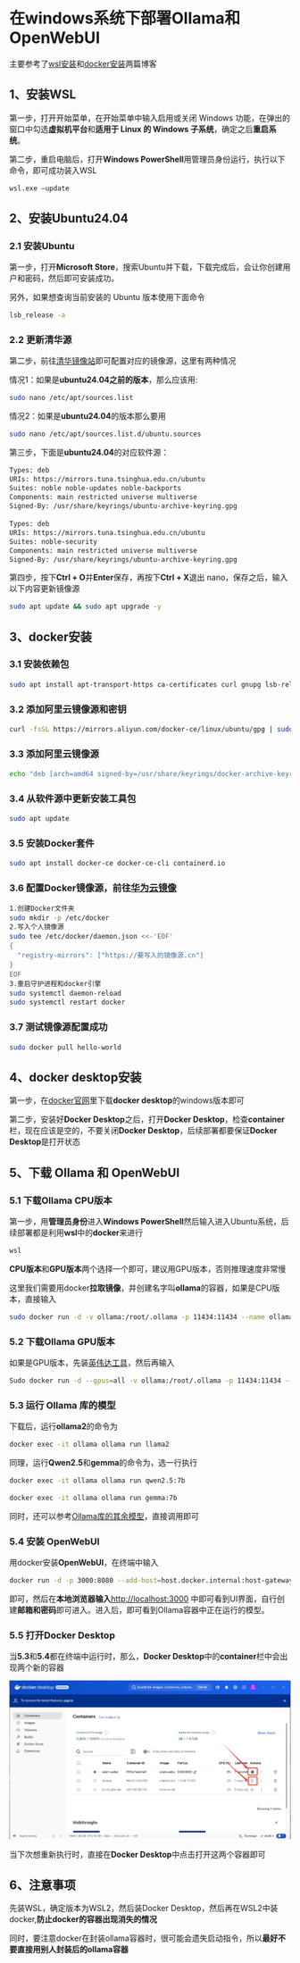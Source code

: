 # 在windows系统下部署Ollama和OpenWebUI
主要参考了[wsl安装](https://blog.csdn.net/wangtcCSDN/article/details/137950545)和[docker安装](https://blog.csdn.net/qq_43840665/article/details/140684568)两篇博客

## 1、安装WSL
<p>第一步，打开开始菜单，在开始菜单中输入启用或关闭 Windows 功能，在弹出的窗口中勾选<b>虚拟机平台</b>和<b>适用于 Linux 的 Windows 子系统</b>，确定之后<b>重启系统</b>。</p>
<p>第二步，重启电脑后，打开<b>Windows PowerShell</b>用管理员身份运行，执行以下命令，即可成功装入WSL</p>

```bash
wsl.exe –update
```

## 2、安装Ubuntu24.04
### 2.1 安装Ubuntu
<p>第一步，打开<b>Microsoft Store</b>，搜索Ubuntu并下载，下载完成后，会让你创建用户和密码，然后即可安装成功。</p>
<p>另外，如果想查询当前安装的 Ubuntu 版本使用下面命令</p>

```bash
lsb_release -a
```  
### 2.2 更新清华源
第二步，前往[清华镜像站](https://mirrors.tuna.tsinghua.edu.cn/help/ubuntu/)即可配置对应的镜像源，这里有两种情况

<p>情况1：如果是<b>ubuntu24.04之前的版本</b>，那么应该用:</p>

```bash
sudo nano /etc/apt/sources.list
```

情况2：如果是<b>ubuntu24.04</b>的版本那么要用
```bash
sudo nano /etc/apt/sources.list.d/ubuntu.sources
```
第三步，下面是<b>ubuntu24.04</b>的对应软件源：
```
Types: deb
URIs: https://mirrors.tuna.tsinghua.edu.cn/ubuntu
Suites: noble noble-updates noble-backports
Components: main restricted universe multiverse
Signed-By: /usr/share/keyrings/ubuntu-archive-keyring.gpg

Types: deb
URIs: https://mirrors.tuna.tsinghua.edu.cn/ubuntu
Suites: noble-security
Components: main restricted universe multiverse
Signed-By: /usr/share/keyrings/ubuntu-archive-keyring.gpg
```
第四步，按下<b>Ctrl + O</b>并<b>Enter</b>保存，再按下<b>Ctrl + X</b>退出 nano，保存之后，输入以下内容更新镜像源
```bash
sudo apt update && sudo apt upgrade -y
```

## 3、docker安装
### 3.1 安装依赖包
```bash
sudo apt install apt-transport-https ca-certificates curl gnupg lsb-release
```

### 3.2 添加阿里云镜像源和密钥
```bash
curl -fsSL https://mirrors.aliyun.com/docker-ce/linux/ubuntu/gpg | sudo gpg --dearmor -o /usr/share/keyrings/docker-archive-keyring.gpg
```
### 3.3 添加阿里云镜像源
```bash
echo "deb [arch=amd64 signed-by=/usr/share/keyrings/docker-archive-keyring.gpg] https://mirrors.aliyun.com/docker-ce/linux/ubuntu $(lsb_release -cs) stable" | sudo tee /etc/apt/sources.list.d/docker.list > /dev/null
```
### 3.4 从软件源中更新安装工具包
```bash
sudo apt update
```
### 3.5 安装Docker套件
```bash
sudo apt install docker-ce docker-ce-cli containerd.io
```
### 3.6 配置Docker镜像源，前往[华为云镜像](https://console.huaweicloud.com/swr/?region=cn-north-4#/swr/mirror)
```bash
1.创建Docker文件夹
sudo mkdir -p /etc/docker
2.写入个人镜像源
sudo tee /etc/docker/daemon.json <<-'EOF'
{
  "registry-mirrors": ["https://要写入的镜像源.cn"]
}
EOF
3.重启守护进程和docker引擎
sudo systemctl daemon-reload
sudo systemctl restart docker
```
### 3.7 测试镜像源配置成功
```bash
sudo docker pull hello-world
```

## 4、docker desktop安装
第一步，在[docker官网](https://www.docker.com/products/docker-desktop/)里下载<b>docker desktop</b>的windows版本即可

第二步，安装好**Docker Desktop**之后，打开**Docker Desktop**，检查**container**栏，现在应该是空的，不要关闭**Docker Desktop**，后续部署都要保证**Docker Desktop**是打开状态

## 5、下载 Ollama 和 OpenWebUI 
### 5.1 下载Ollama CPU版本
第一步，用<b>管理员身份</b>进入<b>Windows PowerShell</b>然后输入进入Ubuntu系统，后续部署都是利用**wsl**中的**docker**来进行
```bash
wsl
```
<p><b>CPU版本</b>和<b>GPU版本</b>两个选择一个即可，建议用GPU版本，否则推理速度非常慢</p>
<p>这里我们需要用docker<b>拉取镜像</b>，并创建名字叫<b>ollama</b>的容器，如果是CPU版本，直接输入</p>

```bash
sudo docker run -d -v ollama:/root/.ollama -p 11434:11434 --name ollama ollama/ollama
```
### 5.2 下载Ollama GPU版本
如果是GPU版本，先装[英伟达工具](https://docs.nvidia.com/datacenter/cloud-native/container-toolkit/latest/install-guide.html#installation)，然后再输入
```bash
Sudo docker run -d --gpus=all -v ollama:/root/.ollama -p 11434:11434 --name ollama ollama/ollama
```
### 5.3 运行 Ollama 库的模型
下载后，运行<b>ollama2</b>的命令为
```bash
docker exec -it ollama ollama run llama2
```
同理，运行<b>Qwen2.5</b>和<b>gemma</b>的命令为，选一行执行
```bash
docker exec -it ollama ollama run qwen2.5:7b
```
```bash
docker exec -it ollama ollama run gemma:7b
```
同时，还可以参考[Ollama库的其余模型](https://ollama.com/library)，直接调用即可
### 5.4 安装 OpenWebUI
用docker安装<b>OpenWebUI</b>，在终端中输入
```bash
docker run -d -p 3000:8080 --add-host=host.docker.internal:host-gateway -v open-webui:/app/backend/data --name open-webui --restart always ghcr.io/open-webui/open-webui:main
```
即可，然后在<b>本地浏览器输入</b>[http://localhost:3000](http://localhost:3000) 中即可看到UI界面，自行创建<b>邮箱和密码</b>即可进入。进入后，即可看到Ollama容器中正在运行的模型。

### 5.5 打开Docker Desktop
<p>当<b>5.3</b>和<b>5.4</b>都在终端中运行时，那么，<b>Docker Desktop</b>中的<b>container</b>栏中会出现两个新的容器</p>

![](/imge/20241120dockerdesktop.png)

<p>当下次想重新执行时，直接在<b>Docker Desktop</b>中点击打开这两个容器即可</p>

## 6、注意事项
先装WSL，确定版本为WSL2，然后装Docker Desktop，然后再在WSL2中装docker,**防止docker的容器出现消失的情况**

同时，要注意docker在封装ollama容器时，很可能会遗失启动指令，所以**最好不要直接用别人封装后的ollama容器**